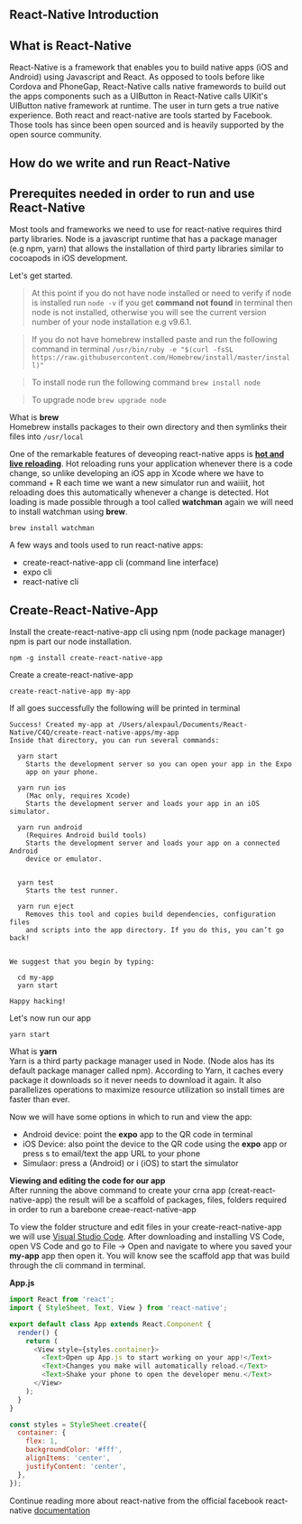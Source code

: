 ## React-Native Introduction

## What is React-Native
React-Native is a framework that enables you to build native apps (iOS and Android) using Javascript and React. As opposed to tools before like Cordova and PhoneGap, React-Native calls native framewords to build out the apps components such as a UIButton in React-Native calls UIKit's UIButton native framework at runtime. The user in turn gets a true native experience. Both react and react-native are tools started by Facebook. Those tools has since been open sourced and is heavily supported by the open source community. 

## How do we write and run React-Native 

## Prerequites needed in order to run and use React-Native 

Most tools and frameworks we need to use for react-native requires third party libraries. Node is a javascript runtime that has a package manager (e.g npm, yarn) that allows the installation of third party libraries similar to cocoapods in iOS development.

Let's get started.

> At this point if you do not have node installed or need to verify if node is installed run ```node -v``` if you get **command not found** in terminal then node is not installed, otherwise you will see the current version number of your node installation e.g v9.6.1. 

> If you do not have homebrew installed paste and run the following command in terminal 
```/usr/bin/ruby -e "$(curl -fsSL https://raw.githubusercontent.com/Homebrew/install/master/install)"```

> To install node run the following command ```brew install node```

> To upgrade node ```brew upgrade node```

What is **brew**  
Homebrew installs packages to their own directory and then symlinks their files into ```/usr/local```

One of the remarkable features of deveoping react-native apps is [**hot and live reloading**](https://facebook.github.io/react-native/blog/2016/03/24/introducing-hot-reloading.html). Hot reloading runs your application whenever there is a code change, so unlike developing an iOS app in Xcode where we have to command + R each time we want a new simulator run and waiiiit, hot reloading does this automatically whenever a change is detected. Hot loading is made possible through a tool called **watchman** again we will need to install watchman using **brew**.  

```brew install watchman```

A few ways and tools used to run react-native apps: 
* create-react-native-app cli (command line interface)
* expo cli 
* react-native cli

## Create-React-Native-App

Install the create-react-native-app cli using npm (node package manager) npm is part our node installation. 
```
npm -g install create-react-native-app
```

Create a create-react-native-app
```
create-react-native-app my-app
```

If all goes successfully the following will be printed in terminal 

``` 
Success! Created my-app at /Users/alexpaul/Documents/React-Native/C4Q/create-react-native-apps/my-app
Inside that directory, you can run several commands:

  yarn start
    Starts the development server so you can open your app in the Expo
    app on your phone.

  yarn run ios
    (Mac only, requires Xcode)
    Starts the development server and loads your app in an iOS simulator.

  yarn run android
    (Requires Android build tools)
    Starts the development server and loads your app on a connected Android
    device or emulator.
  

  yarn test
    Starts the test runner.

  yarn run eject
    Removes this tool and copies build dependencies, configuration files
    and scripts into the app directory. If you do this, you can’t go back!


We suggest that you begin by typing:

  cd my-app
  yarn start

Happy hacking!
```

Let's now run our app 

```yarn start```

What is **yarn**  
Yarn is a third party package manager used in Node. (Node alos has its default package manager called npm). According to Yarn, it caches every package it downloads so it never needs to download it again. It also parallelizes operations to maximize resource utilization so install times are faster than ever. 

Now we will have some options in which to run and view the app: 
* Android device: point the **expo** app to the QR code in terminal 
* iOS Device: also point the device to the QR code using the **expo** app or press s to email/text the app URL to your phone
* Simulaor: press a (Android) or i (iOS) to start the simulator

**Viewing and editing the code for our app**  
After running the above command to create your crna app (creat-react-native-app) the result will be a scaffold of packages, files, folders required in order to run a barebone creae-react-native-app

To view the folder structure and edit files in your create-react-native-app we will use [Visual Studio Code](https://code.visualstudio.com/). After downloading and installing VS Code, open VS Code and go to File -> Open and navigate to where you saved your **my-app** app then open it. You will know see the scaffold app that was build through the cli command in terminal. 

**App.js**  

```javascript 
import React from 'react';
import { StyleSheet, Text, View } from 'react-native';

export default class App extends React.Component {
  render() {
    return (
      <View style={styles.container}>
        <Text>Open up App.js to start working on your app!</Text>
        <Text>Changes you make will automatically reload.</Text>
        <Text>Shake your phone to open the developer menu.</Text>
      </View>
    );
  }
}

const styles = StyleSheet.create({
  container: {
    flex: 1,
    backgroundColor: '#fff',
    alignItems: 'center',
    justifyContent: 'center',
  },
});
```

Continue reading more about react-native from the official facebook react-native [documentation](https://facebook.github.io/react-native/)




